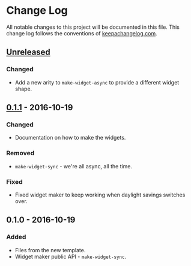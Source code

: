 # Change Log
All notable changes to this project will be documented in this file. This change log follows the conventions of [keepachangelog.com](http://keepachangelog.com/).

## [Unreleased]
### Changed
- Add a new arity to `make-widget-async` to provide a different widget shape.

## [0.1.1] - 2016-10-19
### Changed
- Documentation on how to make the widgets.

### Removed
- `make-widget-sync` - we're all async, all the time.

### Fixed
- Fixed widget maker to keep working when daylight savings switches over.

## 0.1.0 - 2016-10-19
### Added
- Files from the new template.
- Widget maker public API - `make-widget-sync`.

[Unreleased]: https://github.com/your-name/r4f-pro/compare/0.1.1...HEAD
[0.1.1]: https://github.com/your-name/r4f-pro/compare/0.1.0...0.1.1
